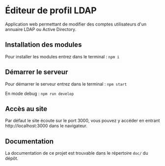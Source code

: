 # Éditeur de profil LDAP

Application web permettant de modifier des comptes utilisateurs d'un annuaire LDAP ou Active Directory.

## Installation des modules

Pour installer les modules entrez dans le terminal : ```npm i```

## Démarrer le serveur

Pour démarrer le serveur entrez dans le terminal : ```npm start```

En mode debug : ```npm run develop```

## Accès au site

Par défaut le site écoute sur le port 3000, vous pouvez y accéder en entrant http://localhost:3000 dans le navigateur.

## Documentation

La documentation de ce projet est trouvable dans le répertoire ```doc/``` du dépôt.